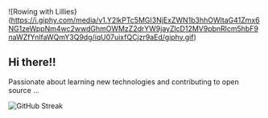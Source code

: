 ![Rowing with Lillies}(https://i.giphy.com/media/v1.Y2lkPTc5MGI3NjExZWN1b3hhOWltaG41Zmx6NG1zeWppNm4wc2wwdGhmOWMzZ2drYW9jayZlcD12MV9pbnRlcm5hbF9naWZfYnlfaWQmY3Q9dg/iqU07uixfQCjzr9aEd/giphy.gif)


##                        Hi there!!
                      
Passionate about learning new technologies and contributing to open source ...

![GitHub Streak](https://github-readme-streak-stats.herokuapp.com/?user=niylii&theme=dark)
